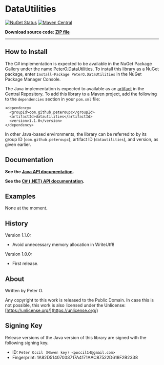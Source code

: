 DataUtilities
=======

[![NuGet Status](http://img.shields.io/nuget/v/PeterO.DataUtilities.svg?style=flat)](https://www.nuget.org/packages/PeterO.DataUtilities)
[![Maven Central](https://img.shields.io/maven-central/v/com.github.peteroupc/datautilities.svg?style=plastic)](https://search.maven.org/#search|ga|1|g%3A%22com.github.peteroupc%22%20AND%20a%3A%22datautilities%22)

**Download source code: [ZIP file](https://github.com/peteroupc/MailLib/archive/master.zip)**

----

How to Install
---------
The C# implementation is expected to be available in the
NuGet Package Gallery under the name
[PeterO.DataUtilities](https://www.nuget.org/packages/PeterO.DataUtilities). To install
this library as a NuGet package, enter `Install-Package PeterO.DataUtilities` in the
NuGet Package Manager Console.

The Java implementation is expected to available
as an [artifact](https://search.maven.org/#search|ga|1|g%3A%22com.github.peteroupc%22%20AND%20a%3A%22datautilities%22) in the Central Repository. To add this library to a Maven
project, add the following to the `dependencies` section in your `pom.xml` file:

    <dependency>
      <groupId>com.github.peteroupc</groupId>
      <artifactId>datautilities</artifactId>
      <version>1.1.0</version>
    </dependency>

In other Java-based environments, the library can be referred to by its
group ID (`com.github.peteroupc`), artifact ID (`datautilities`), and version, as given earlier.

Documentation
------------

**See the [Java API documentation](https://peteroupc.github.io/DataUtilities/api/).**

**See the [C# (.NET) API documentation](https://peteroupc.github.io/DataUtilities/docs/).**

Examples
-------------

None at the moment.

History
-----------

Version 1.1.0:

- Avoid unnecessary memory allocation in WriteUtf8

Version 1.0.0:

- First release.

About
-----------

Written by Peter O.

Any copyright to this work is released to the Public Domain.
In case this is not possible, this work is also
licensed under the Unlicense: [https://unlicense.org/](https://unlicense.org/)

## Signing Key

Release versions of the Java version of this library are signed with the following signing key.

- ID: `Peter Occil (Maven key) <poccil14@gmail.com>`
- Fingerprint: 1A82D51407003717A4171AAC87522D618F2B2338
